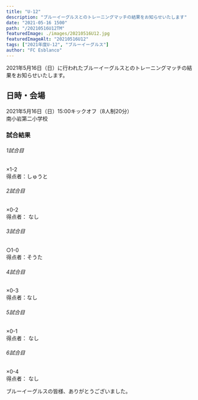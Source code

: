 ```yaml
---
title: "U-12"
description: "ブルーイーグルスとのトレーニングマッチの結果をお知らせいたします"
date: "2021-05-16 1500"
path: "/20210516U12TM"
featuredImage: ./images/20210516U12.jpg
featuredImageAlt: "20210516U12"
tags: ["2021年度U-12", "ブルーイーグルス"]
author: "FC Esblanco"
---
```


2021年5月16日（日）に行われたブルーイーグルスとのトレーニングマッチの結果をお知らせいたします。

## 日時・会場

2021年5月16日（日）15:00キックオフ（8人制20分）  
南小岩第二小学校  

### 試合結果

######  1試合目  
×1-2  
得点者：しゅうと

###### 2試合目  
×0-2  
得点者： なし

######  3試合目  
○1-0    
得点者：そうた

######  4試合目  
×0-3    
得点者：なし

###### 5試合目  
×0-1      
得点者： なし

###### 6試合目  
×0-4    
得点者： なし


ブルーイーグルスの皆様、ありがとうございました。
